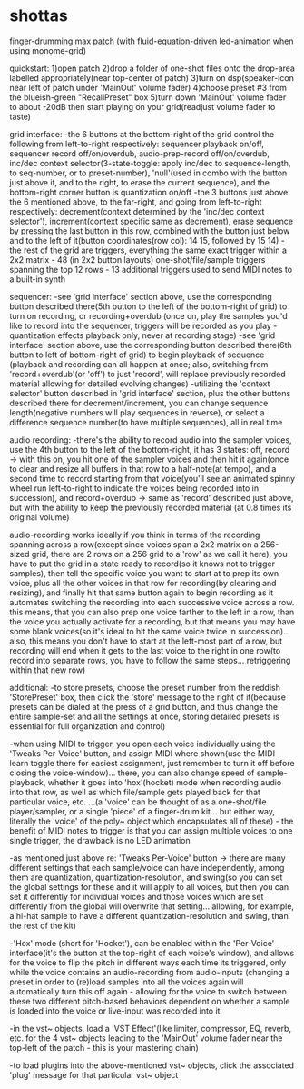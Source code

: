 # shottas
finger-drumming max patch (with fluid-equation-driven led-animation when using monome-grid)

quickstart:
1)open patch
2)drop a folder of one-shot files onto the drop-area labelled appropriately(near top-center of patch)
3)turn on dsp(speaker-icon near left of patch under 'MainOut' volume fader)
4)choose preset #3 from the blueish-green "RecallPreset" box
5)turn down 'MainOut' volume fader to about -20dB then start playing on your grid(readjust volume fader to taste)

grid interface:
-the 6 buttons at the bottom-right of the grid control the following from left-to-right respectively: sequencer playback on/off, sequencer record off/on/overdub, audio-prep-record off/on/overdub, inc/dec context selector(3-state-toggle: apply inc/dec to sequence-length, to seq-number, or to preset-number), 'null'(used in combo with the button just above it, and to the right, to erase the current sequence), and the bottom-right corner button is quantization on/off
-the 3 buttons just above the 6 mentioned above, to the far-right, and going from left-to-right respectively: decrement(context determined by the 'inc/dec context selector'), increment(context specific same as decrement), erase sequence by pressing the last button in this row, combined with the button just below and to the left of it(button coordinates(row col): 14 15, followed by 15 14)
-the rest of the grid are triggers, everything the same exact trigger within a 2x2 matrix - 48 (in 2x2 button layouts) one-shot/file/sample triggers spanning the top 12 rows - 13 additional triggers used to send MIDI notes to a built-in synth

sequencer:
-see 'grid interface' section above, use the corresponding button described there(5th button to the left of the bottom-right of grid) to turn on recording, or recording+overdub (once on, play the samples you'd like to record into the sequencer, triggers will be recorded as you play - quantization effects playback only, never at recording stage)
-see 'grid interface' section above, use the corresponding button described there(6th button to left of bottom-right of grid) to begin playback of sequence
(playback and recording can all happen at once; also, switching from 'record+overdub'(or 'off') to just 'record', will replace previously recorded material allowing for detailed evolving changes)
-utilizing the 'context selector' button described in 'grid interface' section, plus the other buttons described there for decrement/increment, you can change sequence length(negative numbers will play sequences in reverse), or select a difference sequence number(to have multiple sequences), all in real time

audio recording:
-there's the ability to record audio into the sampler voices, use the 4th button to the left of the bottom-right, it has 3 states: 
off, 
record -> with this on, you hit one of the sampler voices and then hit it again(once to clear and resize all buffers in that row to a half-note(at tempo), and a second time to record starting from that voice(you'll see an animated spinny wheel run left-to-right to indicate the voices being recorded into in succession), 
and record+overdub -> same as 'record' described just above, but with the ability to keep the previously recorded material (at 0.8 times its original volume)

audio-recording works ideally if you think in terms of the recording spanning across a row(except since voices span a 2x2 matrix on a 256-sized grid, there are 2 rows on a 256 grid to a 'row' as we call it here), you have to put the grid in a state ready to record(so it knows not to trigger samples), then tell the specific voice you want to start at to prep its own voice, plus all the other voices in that row for recording(by clearing and resizing), and finally hit that same button again to begin recording as it automates switching the recording into each successive voice across a row. this means, that you can also prep one voice farther to the left in a row, than the voice you actually activate for a recording, but that means you may have some blank voices(so it's ideal to hit the same voice twice in succession)... also, this means you don't have to start at the left-most part of a row, but recording will end when it gets to the last voice to the right in one row(to record into separate rows, you have to follow the same steps... retriggering within that new row)

additional:
-to store presets, choose the preset number from the reddish 'StorePreset' box, then click the 'store' message to the right of it(because presets can be dialed at the press of a grid button, and thus change the entire sample-set and all the settings at once, storing detailed presets is essential for full organization and control)

-when using MIDI to trigger, you open each voice individually using the 'Tweaks Per-Voice' button, and assign MIDI where shown(use the MIDI learn toggle there for easiest assignment, just remember to turn it off before closing the voice-window)... there, you can also change speed of sample-playback, whether it goes into 'hox'(hocket) mode when recording audio into that row, as well as which file/sample gets played back for that particular voice, etc.    ...(a 'voice' can be thought of as a one-shot/file player/sampler, or a single 'piece' of a finger-drum kit... but either way, literally the 'voice' of the poly~ object which encapsulates all of these) - the benefit of MIDI notes to trigger is that you can assign multiple voices to one single trigger, the drawback is no LED animation

-as mentioned just above re: 'Tweaks Per-Voice' button -> there are many different settings that each sample/voice can have independently, among them are quantization, quantization-resolution, and swing(so you can set the global settings for these and it will apply to all voices, but then you can set it differently for individual voices and those voices which are set differently from the global will overwrite that setting... allowing, for example, a hi-hat sample to have a different quantization-resolution and swing, than the rest of the kit)

-'Hox' mode (short for 'Hocket'), can be enabled within the 'Per-Voice' interface(it's the button at the top-right of each voice's window), and allows for the voice to flip the pitch in different ways each time its triggered, only while the voice contains an audio-recording from audio-inputs (changing a preset in order to (re)load samples into all the voices again will automatically turn this off again - allowing for the voice to switch between these two different pitch-based behaviors dependent on whether a sample is loaded into the voice or live-input was recorded into it

-in the vst~ objects, load a 'VST Effect'(like limiter, compressor, EQ, reverb, etc. for the 4 vst~ objects leading to the 'MainOut' volume fader near the top-left of the patch - this is your mastering chain)

-to load plugins into the above-mentioned vst~ objects, click the associated 'plug' message for that particular vst~ object

